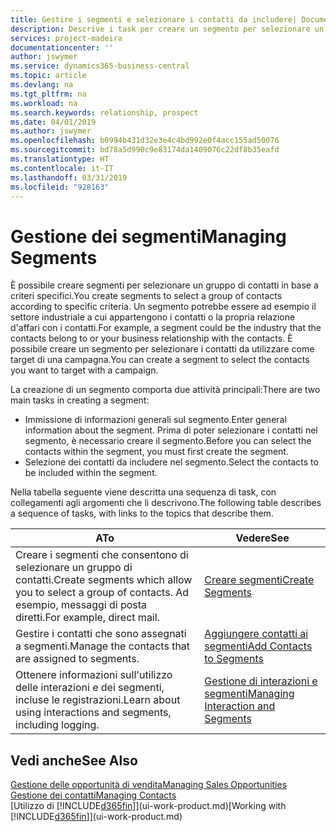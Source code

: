 ```yaml
---
title: Gestire i segmenti e selezionare i contatti da includere| Documenti Microsoft
description: Descrive i task per creare un segmento per selezionare un gruppo di contatti in base a criteri specifici, ad esempio, contatti in un settore specifico a cui si desidera rivolgersi.
services: project-madeira
documentationcenter: ''
author: jswymer
ms.service: dynamics365-business-central
ms.topic: article
ms.devlang: na
ms.tgt_pltfrm: na
ms.workload: na
ms.search.keywords: relationship, prospect
ms.date: 04/01/2019
ms.author: jswymer
ms.openlocfilehash: b0994b431d32e3e4c4bd992e0f4acc155ad50076
ms.sourcegitcommit: bd78a5d990c9e83174da1409076c22df8b35eafd
ms.translationtype: HT
ms.contentlocale: it-IT
ms.lasthandoff: 03/31/2019
ms.locfileid: "928163"
---
```

# <a name="managing-segments"></a><span data-ttu-id="b578b-103">Gestione dei segmenti</span><span class="sxs-lookup"><span data-stu-id="b578b-103">Managing Segments</span></span>
<span data-ttu-id="b578b-104">È possibile creare segmenti per selezionare un gruppo di contatti in base a criteri specifici.</span><span class="sxs-lookup"><span data-stu-id="b578b-104">You create segments to select a group of contacts according to specific criteria.</span></span> <span data-ttu-id="b578b-105">Un segmento potrebbe essere ad esempio il settore industriale a cui appartengono i contatti o la propria relazione d'affari con i contatti.</span><span class="sxs-lookup"><span data-stu-id="b578b-105">For example, a segment could be the industry that the contacts belong to or your business relationship with the contacts.</span></span> <span data-ttu-id="b578b-106">È possibile creare un segmento per selezionare i contatti da utilizzare come target di una campagna.</span><span class="sxs-lookup"><span data-stu-id="b578b-106">You can create a segment to select the contacts you want to target with a campaign.</span></span>

<span data-ttu-id="b578b-107">La creazione di un segmento comporta due attività principali:</span><span class="sxs-lookup"><span data-stu-id="b578b-107">There are two main tasks in creating a segment:</span></span>

* <span data-ttu-id="b578b-108">Immissione di informazioni generali sul segmento.</span><span class="sxs-lookup"><span data-stu-id="b578b-108">Enter general information about the segment.</span></span> <span data-ttu-id="b578b-109">Prima di poter selezionare i contatti nel segmento, è necessario creare il segmento.</span><span class="sxs-lookup"><span data-stu-id="b578b-109">Before you can select the contacts within the segment, you must first create the segment.</span></span>
* <span data-ttu-id="b578b-110">Selezione dei contatti da includere nel segmento.</span><span class="sxs-lookup"><span data-stu-id="b578b-110">Select the contacts to be included within the segment.</span></span>

<span data-ttu-id="b578b-111">Nella tabella seguente viene descritta una sequenza di task, con collegamenti agli argomenti che li descrivono.</span><span class="sxs-lookup"><span data-stu-id="b578b-111">The following table describes a sequence of tasks, with links to the topics that describe them.</span></span> 

| <span data-ttu-id="b578b-112">A</span><span class="sxs-lookup"><span data-stu-id="b578b-112">To</span></span> | <span data-ttu-id="b578b-113">Vedere</span><span class="sxs-lookup"><span data-stu-id="b578b-113">See</span></span> |
| --- | --- |
| <span data-ttu-id="b578b-114">Creare i segmenti che consentono di selezionare un gruppo di contatti.</span><span class="sxs-lookup"><span data-stu-id="b578b-114">Create segments which allow you to select a group of contacts.</span></span> <span data-ttu-id="b578b-115">Ad esempio, messaggi di posta diretti.</span><span class="sxs-lookup"><span data-stu-id="b578b-115">For example, direct mail.</span></span> |[<span data-ttu-id="b578b-116">Creare segmenti</span><span class="sxs-lookup"><span data-stu-id="b578b-116">Create Segments</span></span>](marketing-how-create-segment.md) |
| <span data-ttu-id="b578b-117">Gestire i contatti che sono assegnati a segmenti.</span><span class="sxs-lookup"><span data-stu-id="b578b-117">Manage the contacts that are assigned to segments.</span></span> |[<span data-ttu-id="b578b-118">Aggiungere contatti ai segmenti</span><span class="sxs-lookup"><span data-stu-id="b578b-118">Add Contacts to Segments</span></span>](marketing-add-contact-segment.md) |
| <span data-ttu-id="b578b-119">Ottenere informazioni sull'utilizzo delle interazioni e dei segmenti, incluse le registrazioni.</span><span class="sxs-lookup"><span data-stu-id="b578b-119">Learn about using interactions and segments, including logging.</span></span> |[<span data-ttu-id="b578b-120">Gestione di interazioni e segmenti</span><span class="sxs-lookup"><span data-stu-id="b578b-120">Managing Interaction and Segments</span></span>](marketing-interaction-segments.md) |

## <a name="see-also"></a><span data-ttu-id="b578b-121">Vedi anche</span><span class="sxs-lookup"><span data-stu-id="b578b-121">See Also</span></span>
[<span data-ttu-id="b578b-122">Gestione delle opportunità di vendita</span><span class="sxs-lookup"><span data-stu-id="b578b-122">Managing Sales Opportunities</span></span>](marketing-manage-sales-opportunities.md)  
[<span data-ttu-id="b578b-123">Gestione dei contatti</span><span class="sxs-lookup"><span data-stu-id="b578b-123">Managing Contacts</span></span>](marketing-contacts.md)  
<span data-ttu-id="b578b-124">[Utilizzo di [!INCLUDE[d365fin](includes/d365fin_md.md)]](ui-work-product.md)</span><span class="sxs-lookup"><span data-stu-id="b578b-124">[Working with [!INCLUDE[d365fin](includes/d365fin_md.md)]](ui-work-product.md)</span></span>
